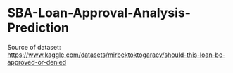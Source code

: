 # SBA-Loan-Approval-Analysis-Prediction
Source of dataset: https://www.kaggle.com/datasets/mirbektoktogaraev/should-this-loan-be-approved-or-denied
